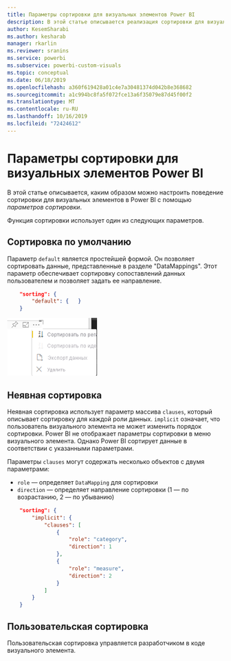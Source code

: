 ```yaml
---
title: Параметры сортировки для визуальных элементов Power BI
description: В этой статье описывается реализация сортировки для визуальных элементов Power BI.
author: KesemSharabi
ms.author: kesharab
manager: rkarlin
ms.reviewer: sranins
ms.service: powerbi
ms.subservice: powerbi-custom-visuals
ms.topic: conceptual
ms.date: 06/18/2019
ms.openlocfilehash: a360f619428a01c4e7a30481374d042b8e368682
ms.sourcegitcommit: a1c994bc8fa5f072fce13a6f35079e87d45f00f2
ms.translationtype: MT
ms.contentlocale: ru-RU
ms.lasthandoff: 10/16/2019
ms.locfileid: "72424612"
---
```

# <a name="sorting-options-for-power-bi-visuals"></a>Параметры сортировки для визуальных элементов Power BI

В этой статье описывается, каким образом можно настроить поведение сортировки для визуальных элементов в Power BI с помощью *параметров сортировки*. 

Функция сортировки использует один из следующих параметров.

## <a name="default-sorting"></a>Сортировка по умолчанию

Параметр `default` является простейшей формой. Он позволяет сортировать данные, представленные в разделе "DataMappings". Этот параметр обеспечивает сортировку сопоставлений данных пользователем и позволяет задать ее направление.

```json
    "sorting": {
        "default": {   }
    }
```

![Параметры сортировки в контекстном меню](./media/sorting.png)

## <a name="implicit-sorting"></a>Неявная сортировка

Неявная сортировка использует параметр массива `clauses`, который описывает сортировку для каждой роли данных. `implicit` означает, что пользователь визуального элемента не может изменить порядок сортировки. Power BI не отображает параметры сортировки в меню визуального элемента. Однако Power BI сортирует данные в соответствии с указанными параметрами.

Параметры `clauses` могут содержать несколько объектов с двумя параметрами:

- `role` — определяет `DataMapping` для сортировки
- `direction` — определяет направление сортировки (1 — по возрастанию, 2 — по убыванию)

```json
    "sorting": {
        "implicit": {
            "clauses": [
                {
                    "role": "category",
                    "direction": 1
                },
                {
                    "role": "measure",
                    "direction": 2
                }
            ]
        }
    }
```

## <a name="custom-sorting"></a>Пользовательская сортировка

Пользовательская сортировка управляется разработчиком в коде визуального элемента.

